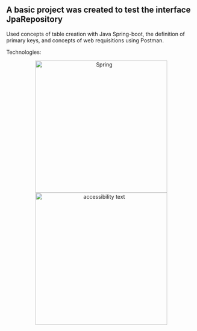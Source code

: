 ## A basic project was created to test the interface JpaRepository

Used concepts of table creation with Java Spring-boot, the definition of primary keys, and concepts of web requisitions using Postman.

Technologies:

<p align="center">
  <img src="https://user-images.githubusercontent.com/64164102/159193271-c302c55e-21c6-4479-94ce-7820878c9174.png" width="350" title="Spring">
   <img src="https://user-images.githubusercontent.com/64164102/159193305-ef6fb8b7-4426-4cbf-a399-83cc357a25b3.png" width="350" alt="accessibility text">
</p>
 
